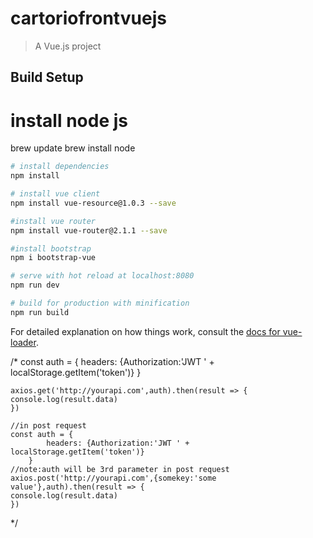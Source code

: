 # cartoriofrontvuejs

> A Vue.js project

## Build Setup

# install node js
brew update
brew install node

``` bash
# install dependencies
npm install

# install vue client
npm install vue-resource@1.0.3 --save

#install vue router
npm install vue-router@2.1.1 --save

#install bootstrap
npm i bootstrap-vue

# serve with hot reload at localhost:8080
npm run dev

# build for production with minification
npm run build
```

For detailed explanation on how things work, consult the [docs for vue-loader](http://vuejs.github.io/vue-loader).

/*
    const auth = {
        headers: {Authorization:'JWT ' + localStorage.getItem('token')} 
    }

    axios.get('http://yourapi.com',auth).then(result => { 
    console.log(result.data)
    })

    //in post request
    const auth = {
            headers: {Authorization:'JWT ' + localStorage.getItem('token')} 
        }
    //note:auth will be 3rd parameter in post request
    axios.post('http://yourapi.com',{somekey:'some value'},auth).then(result => { 
    console.log(result.data)
    })
*/